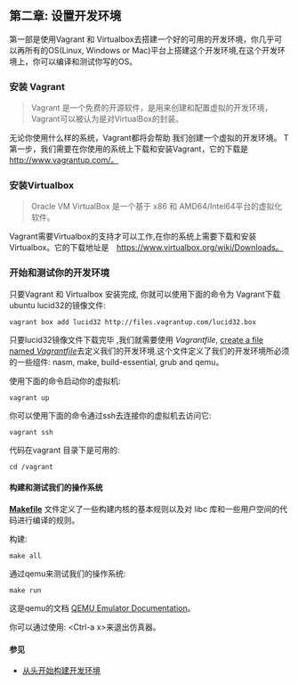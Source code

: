 ## 第二章: 设置开发环境

第一部是使用Vagrant 和 Virtualbox去搭建一个好的可用的开发环境，你几乎可以再所有的OS(Linux, Windows or Mac)平台上搭建这个开发环境,在这个开发环境上，你可以编译和测试你写的OS。

### 安装 Vagrant

> Vagrant 是一个免费的开源软件，是用来创建和配置虚拟的开发环境，Vagrant可以被认为是对VirtualBox的封装。

无论你使用什么样的系统，Vagrant都将会帮助 我们创建一个虚拟的开发环境。
T第一步，我们需要在你使用的系统上下载和安装Vagrant，它的下载是 http://www.vagrantup.com/。

### 安装Virtualbox

> Oracle VM VirtualBox 是一个基于 x86 和 AMD64/Intel64平台的虚拟化软件。

 Vagrant需要Virtualbox的支持才可以工作,在你的系统上需要下载和安装Virtualbox。它的下载地址是　https://www.virtualbox.org/wiki/Downloads。

### 开始和测试你的开发环境

只要Vagrant 和 Virtualbox 安装完成, 你就可以使用下面的命令为 Vagrant下载ubuntu lucid32的镜像文件:

```
vagrant box add lucid32 http://files.vagrantup.com/lucid32.box
```

只要lucid32镜像文件下载完毕 ,我们就需要使用 *Vagrantfile*, [create a file named *Vagrantfile*](https://github.com/zyfjeff/zyfos/blob/master/src/Vagrantfile)去定义我们的开发环境.这个文件定义了我们的开发环境所必须的一些组件: nasm, make, build-essential, grub and qemu。

使用下面的命令启动你的虚拟机:

```
vagrant up
```

你可以使用下面的命令通过ssh去连接你的虚拟机去访问它:

```
vagrant ssh
```

代码在vagrant 目录下是可用的:

```
cd /vagrant
```

#### 构建和测试我们的操作系统

[**Makefile**](https://github.com/zyfjeff/zyfos/blob/master/src/Makefile) 文件定义了一些构建内核的基本规则以及对 libc 库和一些用户空间的代码进行编译的规则。

构建:

```
make all
```

通过qemu来测试我们的操作系统:

```
make run
```

这是qemu的文档 [QEMU Emulator Documentation](http://wiki.qemu.org/download/qemu-doc.html)。

你可以通过使用: \<Ctrl-a x\>来退出仿真器。

#### 参见
* [从头开始构建开发环境](https://github.com/zyfjeff/zyfos/blob/master/附录/第二章/构建开发环境.md)
